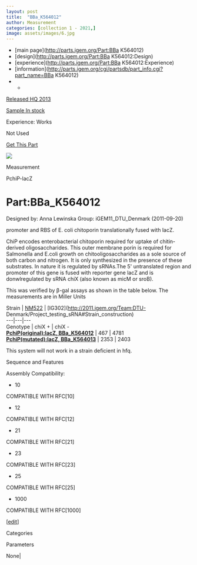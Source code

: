 ```yaml
---
layout: post
title:  "BBa_K564012"
author: Measurement
categories: [collection 1 - 2021,] 
image: assets/images/6.jpg
---
```



  * [main page](http://parts.igem.org/Part:BBa K564012)
  * [design](http://parts.igem.org/Part:BBa K564012:Design)
  * [experience](http://parts.igem.org/Part:BBa K564012:Experience)
  * [information](http://parts.igem.org/cgi/partsdb/part_info.cgi?part_name=BBa K564012)
  *   * 

[Released HQ 2013](http://parts.igem.org/Help:Part_Status_Box)

[Sample In stock](http://parts.igem.org/Help:Part_Status_Box)

Experience: Works

Not Used

[ Get This Part](http://parts.igem.org/partsdb/get_part.cgi?part=BBa_K564012)

![](http://parts.igem.org/images/partbypart/icon_measurement.png)

Measurement

PchiP-lacZ

# Part:BBa_K564012

Designed by: Anna Lewinska   Group: iGEM11_DTU_Denmark   (2011-09-20)

promoter and RBS of E. coli chitoporin translationally fused with lacZ.

ChiP encodes enterobacterial chitoporin required for uptake of chitin-derived
oligosaccharides. This outer membrane porin is required for Salmonella and
E.coli growth on chitooligosaccharides as a sole source of both carbon and
nitrogen. It is only synthesized in the presence of these substrates. In
nature it is regulated by sRNAs.The 5' untranslated region and promoter of
this gene is fused with reporter gene lacZ and is donwlregulated by sRNA chiX
(also known as micM or sroB).

This was verified by β-gal assays as shown in the table below. The
measurements are in Miller Units

Strain  |  [NM522](http://ecoliwiki.net/colipedia/index.php/NM522) |
[IG302](http://2011.igem.org/Team:DTU-
Denmark/Project_testing_sRNA#Strain_construction)  
---|---|---  
Genotype  |  chiX +  |  chiX -  
[**PchiP(original):lacZ,
BBa_K564012**](http://parts.igem.org/wiki/index.php?title=Part:BBa_K564012) |
467  |  4781  
[**PchiP(mutated):lacZ,
BBa_K564013**](http://parts.igem.org/wiki/index.php?title=Part:BBa_K564013) |
2353  |  2403  
  
This system will not work in a strain deficient in hfq.

Sequence and Features

  

Assembly Compatibility:

  * 10

COMPATIBLE WITH RFC[10]

  * 12

COMPATIBLE WITH RFC[12]

  * 21

COMPATIBLE WITH RFC[21]

  * 23

COMPATIBLE WITH RFC[23]

  * 25

COMPATIBLE WITH RFC[25]

  * 1000

COMPATIBLE WITH RFC[1000]

  

[[edit](http://parts.igem.org/partsdb/part_info.cgi?part_name=BBa_K564012)]

Categories

Parameters

None|

